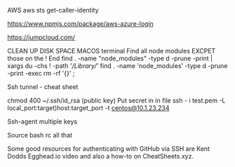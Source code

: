 AWS
aws sts get-caller-identity

https://www.npmjs.com/package/aws-azure-login

https://jumpcloud.com/


CLEAN UP DISK SPACE  MACOS terminal 
Find all node modules EXCPET those on the ! End 
find . -name "node_modules" -type d -prune -print | xargs du -chs ! -path '*/Library/*'
find . -name 'node_modules' -type d -prune -print -exec rm -rf '{}' \;

Ssh tunnel - cheat sheet

chmod 400 ~/.ssh/id_rsa (public key) 
Put secret in in file 
ssh - i test.pem -L local_port:target)host:target_port -t centos@10.1.23.234

Ssh-agent multiple keys 

Source bash rc all that 



Some good resources for authenticating with GitHub via SSH are Kent Dodds Egghead.io video and also a how-to on CheatSheets.xyz.

